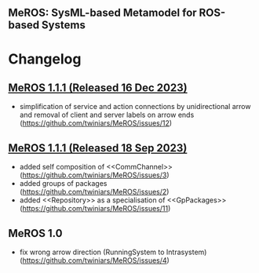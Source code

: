 ## MeROS: SysML-based Metamodel for ROS-based Systems 

# Changelog

## [MeROS 1.1.1 (Released 16 Dec 2023)](https://github.com/twiniars/MeROS/releases/tag/1.1.2)
*  simplification of service and action connections by unidirectional arrow and removal of client and server labels on arrow ends (https://github.com/twiniars/MeROS/issues/12)

## [MeROS 1.1.1 (Released 18 Sep 2023)](https://github.com/twiniars/MeROS/releases/tag/1.1.1)
* added self composition of \<\<CommChannel\>\> (https://github.com/twiniars/MeROS/issues/3)
* added groups of packages (https://github.com/twiniars/MeROS/issues/2)
* added \<\<Repository\>\> as a specialisation of \<\<GpPackages\>\> (https://github.com/twiniars/MeROS/issues/11)

## MeROS 1.0
* fix wrong arrow direction (RunningSystem to Intrasystem) (https://github.com/twiniars/MeROS/issues/4)



